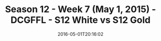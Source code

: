 ---
title: Season 12 - Week 7 (May 1, 2015) - DCGFFL - S12 White vs S12 Gold
teams-score:
- team: _teams/s12-white.md
  score: 0
- team: _teams/s12-gold.md
  score: 36
mvp: N/A
game-ball: N/A
sportsperson: ''
season: 12
week: 7
date: '2016-05-01T20:16:02'
pageid: season-12-week-7-may-1-2015-4186-vs-4172
---